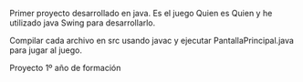 Primer proyecto desarrollado en java. Es el juego Quien es Quien y he utilizado java Swing para desarrollarlo.

Compilar cada archivo en src usando javac y ejecutar PantallaPrincipal.java para jugar al juego.

Proyecto 1º año de formación
